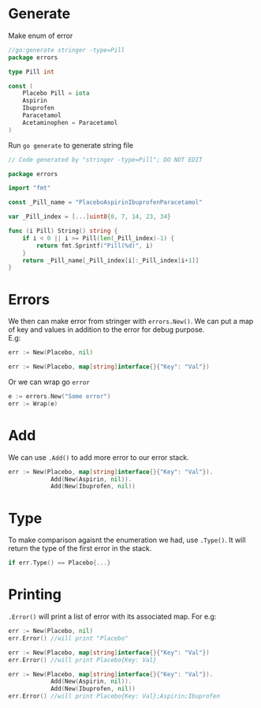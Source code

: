 # Generate

Make enum of error
```go
//go:generate stringer -type=Pill
package errors

type Pill int

const (
	Placebo Pill = iota
	Aspirin
	Ibuprofen
	Paracetamol
	Acetaminophen = Paracetamol
)

```

Run `go generate` to generate string file
```go
// Code generated by "stringer -type=Pill"; DO NOT EDIT

package errors

import "fmt"

const _Pill_name = "PlaceboAspirinIbuprofenParacetamol"

var _Pill_index = [...]uint8{0, 7, 14, 23, 34}

func (i Pill) String() string {
	if i < 0 || i >= Pill(len(_Pill_index)-1) {
		return fmt.Sprintf("Pill(%d)", i)
	}
	return _Pill_name[_Pill_index[i]:_Pill_index[i+1]]
}
```

# Errors
We then can make error from stringer with `errors.New()`. We can put a map of key and values in addition to the error for debug purpose.  
E.g:
```go
err := New(Placebo, nil)

err := New(Placebo, map[string]interface{}{"Key": "Val"})
```

Or we can wrap go `error`
```go
e := errors.New("Some error")
err := Wrap(e)
```

# Add
We can use `.Add()` to add more error to our error stack.
```go
err := New(Placebo, map[string]interface{}{"Key": "Val"}).
			Add(New(Aspirin, nil)).
			Add(New(Ibuprofen, nil))
```

# Type
To make comparison agaisnt the enumeration we had, use `.Type()`. It will return the type of the first error in the stack.
```go
if err.Type() == Placebo{...}
```
# Printing
`.Error()` will print a list of error with its associated map. For e.g:
```go
err := New(Placebo, nil)
err.Error() //will print "Placebo"

err := New(Placebo, map[string]interface{}{"Key": "Val"})
err.Error() //will print Placebo{Key: Val}

err := New(Placebo, map[string]interface{}{"Key": "Val"}).
			Add(New(Aspirin, nil)).
			Add(New(Ibuprofen, nil))
err.Error() //will print Placebo{Key: Val};Aspirin;Ibuprofen
```
